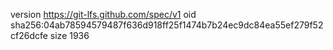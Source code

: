 version https://git-lfs.github.com/spec/v1
oid sha256:04ab78594579487f636d918ff25f1474b7b24ec9dc84ea55ef279f52cf26dcfe
size 1936
